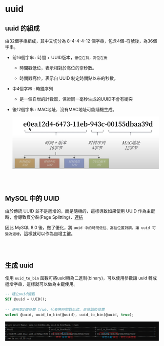 # uuid

## uuid 的組成

由32個字串組成，其中又切分為 8-4-4-4-12 個字串，包含4個`-`符號後，為36個字串。

* 前16個字串 : 時間 + UUID版本，`低位在前，高位在後`

    * 時間戳低位，表示相對於高位的奈秒數。    

    * 時間戳高位，表示自 UUID 制定時間點以來的秒數。


* 中4個字串 : 時鐘序列

    * 是一個自增的計數器，保證同一毫秒生成的UUID不會有衝突

* 後12個字串 : MAC地址，沒有MAC地址可能隨機生成。

    <img src='../../_image/Snipaste_2023-12-25_00-46-24.png'>

<br/>

<br/>

## MySQL 中的 UUID

由於傳統 UUID 並不是遞增的，而是隨機的，這樣導致如果使用 UUID 作為主鍵時，會導致頁分裂(Page Splitting)，[連結](../../SQL相關/進階2_索引結構/08_索引使用原則.md#5-不建議用無順序的值作為索引重要)

因此 MySQL 8.0 後，做了優化，將 `uuid 中的時間低位、高位位置對調，讓 uuid 可變為遞增`，這樣就可以作為自增主鍵。

<br/>

<br/>

## 生成 uuid

使用 `uuid_to_bin` 函數可將uuid轉為二進制(binary)，可以使用參數讓 uuid 轉成遞增字串，這樣就可以做為主鍵使用。
```sql
-- 建立uuid變數
SET @uuid = UUID();

-- 使用第2個參數 true，代表將時間戳低位、高位調換位置
select @uuid, uuid_to_bin(@uuid), uuid_to_bin(@uuid, true);
```

<img src='../../_image/Snipaste_2023-12-25_02-13-04.png'>